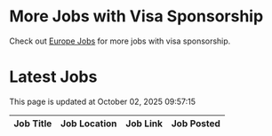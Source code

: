 # More Jobs with Visa Sponsorship

Check out [Europe Jobs](https://github.com/sureshparimi/europejobs#latest-jobs) for more jobs with visa sponsorship.

# Latest Jobs

This page is updated at October 02, 2025 09:57:15

| Job Title | Job Location | Job Link | Job Posted |
| --- | --- | --- | --- |
